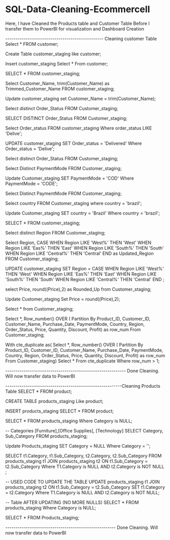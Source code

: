 # SQL-Data-Cleaning-EcommerceII

Here, I have Cleaned the Products table and Customer Table Before I transfer them to PowerBI for visualization and Dashboard Creation

------------------------------------------------ Cleaning customer Table
Select *
FROM customer;


Create Table customer_staging
like customer;


Insert customer_staging
Select *
From customer;


SELECT *
FROM customer_staging;


Select Customer_Name, trim(Customer_Name) as Trimmed_Customer_Name
FROM customer_staging;


Update customer_staging
set Customer_Name = trim(Customer_Name);


Select distinct Order_Status
FROM Customer_staging;


SELECT DISTINCT Order_Status
FROM Customer_staging;


Select Order_status
FROM customer_staging
Where order_status LIKE 'Delive';


UPDATE customer_staging
SET Order_status = 'Delivered'
Where Order_status = 'Delive';


Select distinct Order_Status
FROM Customer_staging;


Select Distinct PaymentMode
FROM Customer_staging;


Update Customer_staging
SET PaymentMode = 'COD'
Where PaymentMode = 'CODE';


Select Distinct PaymentMode
FROM Customer_staging;


Select country
FROM Customer_staging
where country = 'brazil';


Update Customer_staging
SET country = 'Brazil'
Where country = 'brazil';


SELECT *
FROM customer_staging;


Select distinct Region
FROM Customer_staging;


Select Region,
CASE
	WHEN Region LIKE 'West%' THEN 'West'
    WHEN Region LIKE 'Eas%' THEN 'East'
    WHEN Region LIKE 'South%' THEN 'South'
    WHEN Region LIKE 'Central%' THEN 'Central'
END as Updated_Region
FROM Customer_staging;


UPDATE customer_staging
SET Region = 
CASE
	WHEN Region LIKE 'West%' THEN 'West'
    WHEN Region LIKE 'Eas%' THEN 'East'
    WHEN Region LIKE 'South%' THEN 'South'
    WHEN Region LIKE 'Central%' THEN 'Central'
END ;


select Price, round((Price),2) as Rounded_Up
from Customer_staging;


Update Customer_staging
Set Price = round((Price),2);


Select *
from Customer_staging;


Select *,
Row_number() OVER (
Partition By 
Product_ID, Customer_ID, Customer_Name,
Purchase_Date, PaymentMode, Country,
Region, Order_Status, Price,
Quantity, Discount, Profit) as row_num
From Customer_staging;


With cte_duplicate as(
Select *,
Row_number() OVER (
Partition By 
Product_ID, Customer_ID, Customer_Name,
Purchase_Date, PaymentMode, Country,
Region, Order_Status, Price,
Quantity, Discount, Profit) as row_num
From Customer_staging)
Select *
From cte_duplicate
Where row_num > 1;

----------------------------------------------------------- Done Cleaning. Will now transfer data to PowerBI

---------------------------------------------------------Cleaning Products Table
SELECT *
FROM product;

CREATE TABLE products_staging
Like product;

INSERT products_staging
SELECT *
FROM product;

SELECT *
FROM products_staging
Where Category is NULL;


-- Categories [Furniture],[Office Supplies], [Technology]
SELECT Category, Sub_Category
FROM products_staging;


Update Products_staging
SET Category = NULL
Where Category = '';


SELECT t1.Category, t1.Sub_Category, t2.Category, t2.Sub_Category
FROM products_staging t1
JOIN products_staging t2
	ON t1.Sub_Category = t2.Sub_Category
Where T1.Category is NULL AND t2.Category is NOT NULL ;


-- USED CODE TO UPDATE THE TABLE
UPDATE products_staging t1
JOIN products_staging t2
	ON t1.Sub_Category = t2.Sub_Category
SET t1.Category = t2.Category
Where T1.Category is NULL 
AND t2.Category is NOT NULL;

-- Table AFTER UPDATING (NO MORE NULLS)
SELECT *
FROM products_staging
Where Category is NULL;


SELECT *
FROM Products_staging;

------------------------------------------------------ Done Cleaning. Will now transfer data to PowerBI
